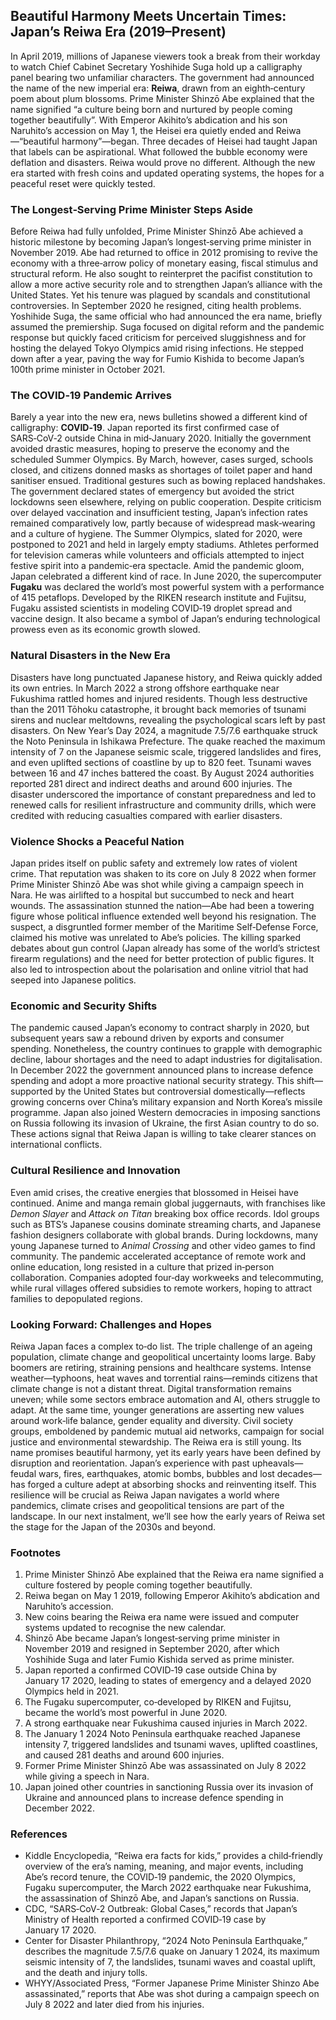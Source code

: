 ## Beautiful Harmony Meets Uncertain Times: Japan’s Reiwa Era (2019–Present)
In April 2019, millions of Japanese viewers took a break from their workday to watch Chief Cabinet Secretary Yoshihide Suga hold up a calligraphy panel bearing two unfamiliar characters.  The government had announced the name of the new imperial era: **Reiwa**, drawn from an eighth‑century poem about plum blossoms.  Prime Minister Shinzō Abe explained that the name signified “a culture being born and nurtured by people coming together beautifully”.  With Emperor Akihito’s abdication and his son Naruhito’s accession on May 1, the Heisei era quietly ended and Reiwa—“beautiful harmony”—began.
Three decades of Heisei had taught Japan that labels can be aspirational.  What followed the bubble economy were deflation and disasters.  Reiwa would prove no different.  Although the new era started with fresh coins and updated operating systems, the hopes for a peaceful reset were quickly tested.
### The Longest‑Serving Prime Minister Steps Aside
Before Reiwa had fully unfolded, Prime Minister Shinzō Abe achieved a historic milestone by becoming Japan’s longest‑serving prime minister in November 2019.  Abe had returned to office in 2012 promising to revive the economy with a three‑arrow policy of monetary easing, fiscal stimulus and structural reform.  He also sought to reinterpret the pacifist constitution to allow a more active security role and to strengthen Japan’s alliance with the United States.  Yet his tenure was plagued by scandals and constitutional controversies.  In September 2020 he resigned, citing health problems.  Yoshihide Suga, the same official who had announced the era name, briefly assumed the premiership.  Suga focused on digital reform and the pandemic response but quickly faced criticism for perceived sluggishness and for hosting the delayed Tokyo Olympics amid rising infections.  He stepped down after a year, paving the way for Fumio Kishida to become Japan’s 100th prime minister in October 2021.
### The COVID‑19 Pandemic Arrives
Barely a year into the new era, news bulletins showed a different kind of calligraphy: **COVID‑19**.  Japan reported its first confirmed case of SARS‑CoV‑2 outside China in mid‑January 2020.  Initially the government avoided drastic measures, hoping to preserve the economy and the scheduled Summer Olympics.  By March, however, cases surged, schools closed, and citizens donned masks as shortages of toilet paper and hand sanitiser ensued.  Traditional gestures such as bowing replaced handshakes.  The government declared states of emergency but avoided the strict lockdowns seen elsewhere, relying on public cooperation.  Despite criticism over delayed vaccination and insufficient testing, Japan’s infection rates remained comparatively low, partly because of widespread mask‑wearing and a culture of hygiene.  The Summer Olympics, slated for 2020, were postponed to 2021 and held in largely empty stadiums.  Athletes performed for television cameras while volunteers and officials attempted to inject festive spirit into a pandemic‑era spectacle.
Amid the pandemic gloom, Japan celebrated a different kind of race.  In June 2020, the supercomputer **Fugaku** was declared the world’s most powerful system with a performance of 415 petaflops.  Developed by the RIKEN research institute and Fujitsu, Fugaku assisted scientists in modeling COVID‑19 droplet spread and vaccine design.  It also became a symbol of Japan’s enduring technological prowess even as its economic growth slowed.
### Natural Disasters in the New Era
Disasters have long punctuated Japanese history, and Reiwa quickly added its own entries.  In March 2022 a strong offshore earthquake near Fukushima rattled homes and injured residents.  Though less destructive than the 2011 Tōhoku catastrophe, it brought back memories of tsunami sirens and nuclear meltdowns, revealing the psychological scars left by past disasters.
On New Year’s Day 2024, a magnitude 7.5/7.6 earthquake struck the Noto Peninsula in Ishikawa Prefecture.  The quake reached the maximum intensity of 7 on the Japanese seismic scale, triggered landslides and fires, and even uplifted sections of coastline by up to 820 feet.  Tsunami waves between 16 and 47 inches battered the coast.  By August 2024 authorities reported 281 direct and indirect deaths and around 600 injuries.  The disaster underscored the importance of constant preparedness and led to renewed calls for resilient infrastructure and community drills, which were credited with reducing casualties compared with earlier disasters.
### Violence Shocks a Peaceful Nation
Japan prides itself on public safety and extremely low rates of violent crime.  That reputation was shaken to its core on July 8 2022 when former Prime Minister Shinzō Abe was shot while giving a campaign speech in Nara.  He was airlifted to a hospital but succumbed to neck and heart wounds.  The assassination stunned the nation—Abe had been a towering figure whose political influence extended well beyond his resignation.  The suspect, a disgruntled former member of the Maritime Self‑Defense Force, claimed his motive was unrelated to Abe’s policies.  The killing sparked debates about gun control (Japan already has some of the world’s strictest firearm regulations) and the need for better protection of public figures.  It also led to introspection about the polarisation and online vitriol that had seeped into Japanese politics.
### Economic and Security Shifts
The pandemic caused Japan’s economy to contract sharply in 2020, but subsequent years saw a rebound driven by exports and consumer spending.  Nonetheless, the country continues to grapple with demographic decline, labour shortages and the need to adapt industries for digitalisation.  In December 2022 the government announced plans to increase defence spending and adopt a more proactive national security strategy.  This shift—supported by the United States but controversial domestically—reflects growing concerns over China’s military expansion and North Korea’s missile programme.  Japan also joined Western democracies in imposing sanctions on Russia following its invasion of Ukraine, the first Asian country to do so.  These actions signal that Reiwa Japan is willing to take clearer stances on international conflicts.
### Cultural Resilience and Innovation
Even amid crises, the creative energies that blossomed in Heisei have continued.  Anime and manga remain global juggernauts, with franchises like *Demon Slayer* and *Attack on Titan* breaking box office records.  Idol groups such as BTS’s Japanese cousins dominate streaming charts, and Japanese fashion designers collaborate with global brands.  During lockdowns, many young Japanese turned to *Animal Crossing* and other video games to find community.  The pandemic accelerated acceptance of remote work and online education, long resisted in a culture that prized in‑person collaboration.  Companies adopted four‑day workweeks and telecommuting, while rural villages offered subsidies to remote workers, hoping to attract families to depopulated regions.
### Looking Forward: Challenges and Hopes
Reiwa Japan faces a complex to‑do list.  The triple challenge of an ageing population, climate change and geopolitical uncertainty looms large.  Baby boomers are retiring, straining pensions and healthcare systems.  Intense weather—typhoons, heat waves and torrential rains—reminds citizens that climate change is not a distant threat.  Digital transformation remains uneven; while some sectors embrace automation and AI, others struggle to adapt.  At the same time, younger generations are asserting new values around work‑life balance, gender equality and diversity.  Civil society groups, emboldened by pandemic mutual aid networks, campaign for social justice and environmental stewardship.
The Reiwa era is still young.  Its name promises beautiful harmony, yet its early years have been defined by disruption and reorientation.  Japan’s experience with past upheavals—feudal wars, fires, earthquakes, atomic bombs, bubbles and lost decades—has forged a culture adept at absorbing shocks and reinventing itself.  This resilience will be crucial as Reiwa Japan navigates a world where pandemics, climate crises and geopolitical tensions are part of the landscape.  In our next instalment, we’ll see how the early years of Reiwa set the stage for the Japan of the 2030s and beyond.
### Footnotes
1.  Prime Minister Shinzō Abe explained that the Reiwa era name signified a culture fostered by people coming together beautifully.
2.  Reiwa began on May 1 2019, following Emperor Akihito’s abdication and Naruhito’s accession.
3.  New coins bearing the Reiwa era name were issued and computer systems updated to recognise the new calendar.
4.  Shinzō Abe became Japan’s longest‑serving prime minister in November 2019 and resigned in September 2020, after which Yoshihide Suga and later Fumio Kishida served as prime minister.
5.  Japan reported a confirmed COVID‑19 case outside China by January 17 2020, leading to states of emergency and a delayed 2020 Olympics held in 2021.
6.  The Fugaku supercomputer, co‑developed by RIKEN and Fujitsu, became the world’s most powerful in June 2020.
7.  A strong earthquake near Fukushima caused injuries in March 2022.
8.  The January 1 2024 Noto Peninsula earthquake reached Japanese intensity 7, triggered landslides and tsunami waves, uplifted coastlines, and caused 281 deaths and around 600 injuries.
9.  Former Prime Minister Shinzō Abe was assassinated on July 8 2022 while giving a speech in Nara.
10.  Japan joined other countries in sanctioning Russia over its invasion of Ukraine and announced plans to increase defence spending in December 2022.
### References
* Kiddle Encyclopedia, “Reiwa era facts for kids,” provides a child‑friendly overview of the era’s naming, meaning, and major events, including Abe’s record tenure, the COVID‑19 pandemic, the 2020 Olympics, Fugaku supercomputer, the March 2022 earthquake near Fukushima, the assassination of Shinzō Abe, and Japan’s sanctions on Russia.
* CDC, “SARS‑CoV‑2 Outbreak: Global Cases,” records that Japan’s Ministry of Health reported a confirmed COVID‑19 case by January 17 2020.
* Center for Disaster Philanthropy, “2024 Noto Peninsula Earthquake,” describes the magnitude 7.5/7.6 quake on January 1 2024, its maximum seismic intensity of 7, the landslides, tsunami waves and coastal uplift, and the death and injury tolls.
* WHYY/Associated Press, “Former Japanese Prime Minister Shinzo Abe assassinated,” reports that Abe was shot during a campaign speech on July 8 2022 and later died from his injuries.
